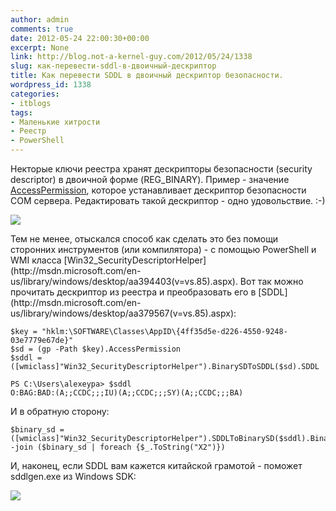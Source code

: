 ```yaml
---
author: admin
comments: true
date: 2012-05-24 22:00:30+00:00
excerpt: None
link: http://blog.not-a-kernel-guy.com/2012/05/24/1338
slug: как-перевести-sddl-в-двоичный-дескриптор
title: Как перевести SDDL в двоичный дескриптор безопасности.
wordpress_id: 1338
categories:
- itblogs
tags:
- Маленькие хитрости
- Реестр
- PowerShell
---
```


Некторые ключи реестра хранят дескрипторы безопасности (security descriptor) в двоичной форме (REG_BINARY). Пример - значение [AccessPermission](http://msdn.microsoft.com/en-us/library/windows/desktop/ms688679(v=vs.85).aspx), которое устанавливает дескриптор безопасности COM сервера. Редактировать такой дескриптор - одно удовольствие. :-)

[![](http://blog.not-a-kernel-guy.com/wp-content/uploads/2012/05/editing_reg_binary.png)](http://blog.not-a-kernel-guy.com/wp-content/uploads/2012/05/editing_reg_binary.png)

<!-- more -->Тем не менее, отыскался способ как сделать это без помощи сторонних инструментов (или компилятора) - с помощью PowerShell и WMI класса [Win32_SecurityDescriptorHelper](http://msdn.microsoft.com/en-us/library/windows/desktop/aa394403(v=vs.85).aspx). Вот так можно прочитать дескриптор из реестра и преобразовать его в [SDDL](http://msdn.microsoft.com/en-us/library/windows/desktop/aa379567(v=vs.85).aspx):



```no-highlight
$key = "hklm:\SOFTWARE\Classes\AppID\{4ff35d5e-d226-4550-9248-03e7779e67de}"
$sd = (gp -Path $key).AccessPermission
$sddl = ([wmiclass]"Win32_SecurityDescriptorHelper").BinarySDToSDDL($sd).SDDL
```





```no-highlight
PS C:\Users\alexeypa> $sddl
O:BAG:BAD:(A;;CCDC;;;IU)(A;;CCDC;;;SY)(A;;CCDC;;;BA)
```



И в обратную сторону:



```no-highlight
$binary_sd = ([wmiclass]"Win32_SecurityDescriptorHelper").SDDLToBinarySD($sddl).BinarySD
-join ($binary_sd | foreach {$_.ToString("X2")})
```



И, наконец, если SDDL вам кажется китайской грамотой - поможет sddlgen.exe из Windows SDK:

[![](http://blog.not-a-kernel-guy.com/wp-content/uploads/2012/05/sddlgen.png)](http://blog.not-a-kernel-guy.com/wp-content/uploads/2012/05/sddlgen.png)

